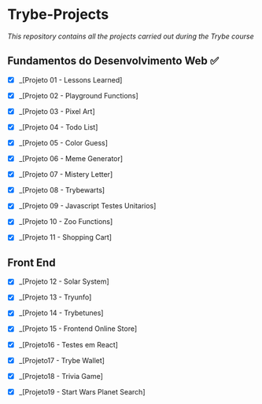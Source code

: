 # Trybe-Projects
*This repository contains all the projects carried out during the Trybe course*

## Fundamentos do Desenvolvimento Web :white_check_mark:

- [x] _[Projeto 01 - Lessons Learned]

- [x] _[Projeto 02 - Playground Functions]

- [x] _[Projeto 03 - Pixel Art]

- [x] _[Projeto 04 - Todo List]

- [x] _[Projeto 05 - Color Guess]

- [x] _[Projeto 06 - Meme Generator]

- [x] _[Projeto 07 - Mistery Letter]

- [x] _[Projeto 08 - Trybewarts]

- [x] _[Projeto 09 - Javascript Testes Unitarios]

- [x] _[Projeto 10 - Zoo Functions]

- [x] _[Projeto 11 - Shopping Cart]


## Front End


- [x] _[Projeto 12 - Solar System]

- [x] _[Projeto 13 - Tryunfo]

- [x] _[Projeto 14 - Trybetunes]

- [x] _[Projeto 15 - Frontend Online Store]

- [x] _[Projeto16 - Testes em React]

- [x] _[Projeto17 - Trybe Wallet]

- [x] _[Projeto18 - Trivia Game]

- [x] _[Projeto19 - Start Wars Planet Search]



